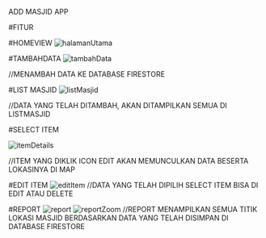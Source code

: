 ADD MASJID APP

#FITUR

#HOMEVIEW
![halamanUtama](https://github.com/MochammadHusniM/addMasjid/assets/71588317/478c6e82-a814-4cc4-8f51-6574ce146f56)

#TAMBAHDATA
![tambahData](https://github.com/MochammadHusniM/addMasjid/assets/71588317/57e8e960-aeb7-4b60-a7b0-0255f965f1f4)

//MENAMBAH DATA KE DATABASE FIRESTORE

#LIST MASJID
![listMasjid](https://github.com/MochammadHusniM/addMasjid/assets/71588317/8bf1af2d-181a-46f8-b780-39fd8d9f862b)

//DATA YANG TELAH DITAMBAH, AKAN DITAMPILKAN SEMUA DI LISTMASJID

#SELECT ITEM

![itemDetails](https://github.com/MochammadHusniM/addMasjid/assets/71588317/a275f759-5e9f-483c-a706-8569e59bdae4)

//ITEM YANG DIKLIK ICON EDIT AKAN MEMUNCULKAN DATA BESERTA LOKASINYA DI MAP

#EDIT ITEM
![editItem](https://github.com/MochammadHusniM/addMasjid/assets/71588317/552ed883-f745-4c31-9876-9a5773c20473)
//DATA YANG TELAH DIPILIH SELECT ITEM BISA DI EDIT ATAU DELETE 

#REPORT
![report](https://github.com/MochammadHusniM/addMasjid/assets/71588317/dd6b5013-1e4a-4bf1-9512-017a673ad2a3)
![reportZoom](https://github.com/MochammadHusniM/addMasjid/assets/71588317/84d73131-8f0f-4704-ba84-cd7d96188aa3)
//REPORT MENAMPILKAN SEMUA TITIK LOKASI MASJID BERDASARKAN DATA YANG TELAH DISIMPAN DI DATABASE FIRESTORE 
